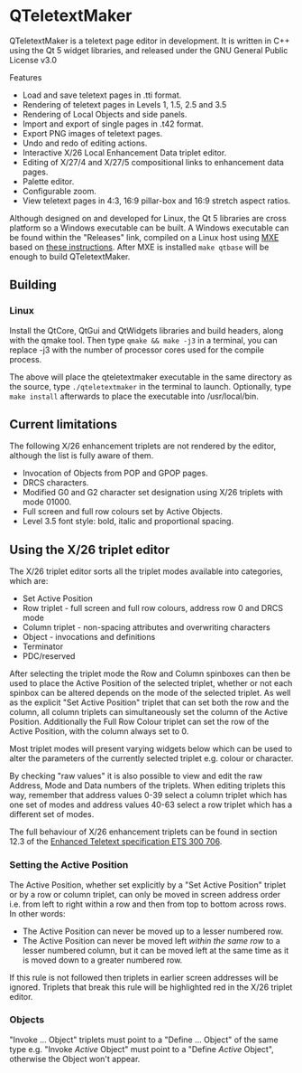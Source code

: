 # QTeletextMaker
QTeletextMaker is a teletext page editor in development. It is written in C++ using the Qt 5 widget libraries, and released under the GNU General Public License v3.0

Features
- Load and save teletext pages in .tti format.
- Rendering of teletext pages in Levels 1, 1.5, 2.5 and 3.5
- Rendering of Local Objects and side panels.
- Import and export of single pages in .t42 format.
- Export PNG images of teletext pages.
- Undo and redo of editing actions.
- Interactive X/26 Local Enhancement Data triplet editor.
- Editing of X/27/4 and X/27/5 compositional links to enhancement data pages.
- Palette editor.
- Configurable zoom.
- View teletext pages in 4:3, 16:9 pillar-box and 16:9 stretch aspect ratios.

Although designed on and developed for Linux, the Qt 5 libraries are cross platform so a Windows executable can be built. A Windows executable can be found within the "Releases" link, compiled on a Linux host using [MXE](https://github.com/mxe/mxe) based on [these instructions](https://blog.8bitbuddhism.com/2018/08/22/cross-compiling-windows-applications-with-mxe/). After MXE is installed `make qtbase` will be enough to build QTeletextMaker.

## Building
### Linux
Install the QtCore, QtGui and QtWidgets libraries and build headers, along with the qmake tool. Then type `qmake && make -j3` in a terminal, you can replace -j3 with the number of processor cores used for the compile process.

The above will place the qteletextmaker executable in the same directory as the source, type `./qteletextmaker` in the terminal to launch. Optionally, type `make install` afterwards to place the executable into /usr/local/bin.

## Current limitations
The following X/26 enhancement triplets are not rendered by the editor, although the list is fully aware of them.
- Invocation of Objects from POP and GPOP pages.
- DRCS characters.
- Modified G0 and G2 character set designation using X/26 triplets with mode 01000.
- Full screen and full row colours set by Active Objects.
- Level 3.5 font style: bold, italic and proportional spacing.

## Using the X/26 triplet editor
The X/26 triplet editor sorts all the triplet modes available into categories, which are:
- Set Active Position
- Row triplet - full screen and full row colours, address row 0 and DRCS mode
- Column triplet - non-spacing attributes and overwriting characters
- Object - invocations and definitions
- Terminator
- PDC/reserved

After selecting the triplet mode the Row and Column spinboxes can then be used to place the Active Position of the selected triplet, whether or not each spinbox can be altered depends on the mode of the selected triplet. As well as the explicit "Set Active Position" triplet that can set both the row and the column, all column triplets can simultaneously set the column of the Active Position. Additionally the Full Row Colour triplet can set the row of the Active Position, with the column always set to 0.

Most triplet modes will present varying widgets below which can be used to alter the parameters of the currently selected triplet e.g. colour or character.

By checking "raw values" it is also possible to view and edit the raw Address, Mode and Data numbers of the triplets. When editing triplets this way, remember that address values 0-39 select a column triplet which has one set of modes and address values 40-63 select a row triplet which has a different set of modes.

The full behaviour of X/26 enhancement triplets can be found in section 12.3 of the [Enhanced Teletext specification ETS 300 706](https://web.archive.org/web/20160326062859/https://www.phecap.nl/download/enhenced-teletext-specs.pdf).

### Setting the Active Position
The Active Position, whether set explicitly by a "Set Active Position" triplet or by a row or column triplet, can only be moved in screen address order i.e. from left to right within a row and then from top to bottom across rows. In other words:
- The Active Position can never be moved up to a lesser numbered row.
- The Active Position can never be moved left *within the same row* to a lesser numbered column, but it can be moved left at the same time as it is moved down to a greater numbered row.

If this rule is not followed then triplets in earlier screen addresses will be ignored. Triplets that break this rule will be highlighted red in the X/26 triplet editor.

### Objects
"Invoke ... Object" triplets must point to a "Define ... Object" of the same type e.g. "Invoke *Active* Object" must point to a "Define *Active* Object", otherwise the Object won't appear.
